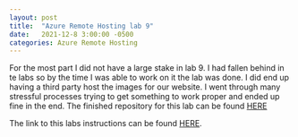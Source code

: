 ```yaml
---
layout: post
title:  "Azure Remote Hosting lab 9"
date:   2021-12-8 3:00:00 -0500
categories: Azure Remote Hosting
---
```

For the most part I did not have a large stake in lab 9. I had fallen behind in te labs so by the time I was able to work on it the lab was done. I did end up having a third party host the images for our website. I went through many stressful processes trying to get something to work proper and ended up fine in the end. The finished repository for this lab can be found [HERE](https://github.com/qsebring3930/csci340lab9)

The link to this labs instructions can be found [HERE](https://hendrix-cs.github.io/csci340/labs/azureremote.html).
